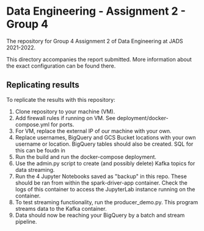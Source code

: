 # Data Engineering - Assignment 2 - Group 4
The repository for Group 4 Assignment 2 of Data Engineering at JADS 2021-2022.

This directory accompanies the report submitted. More information about the exact configuration can be found there.

## Replicating results
To replicate the results with this repository:
1. Clone repository to your machine (VM).
2. Add firewall rules if running on VM. See deployment/docker-compose.yml for ports.
3. For VM, replace the external IP of our machine with your own.
4. Replace usernames, BigQuery and GCS Bucket locations with your own username or location.
    BigQuery tables should also be created. SQL for this can be foudn in 
5. Run the build and run the docker-compose deployment.
6. Use the admin.py script to create (and possibly delete) Kafka topics for data streaming.
7. Run the 4 Jupyter Notebooks saved as "backup" in this repo.
    These should be ran from within the spark-driver-app container.
    Check the logs of this container to access the JupyterLab instance running on the container.
8. To test streaming functionality, run the producer_demo.py.
    This program streams data to the Kafka container.
9. Data should now be reaching your BigQuery by a batch and stream pipeline.
